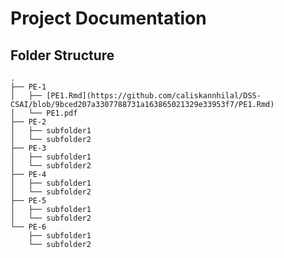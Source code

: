 # Project Documentation

## Folder Structure

```These folders contain R markdown files and knitted PDF's of 6 assignments from my previous Statistics for Premasters DSS/CSAI lecture in Pre-Master's Data Science and Society program in Tilburg University.
.
├── PE-1
│   ├── [PE1.Rmd](https://github.com/caliskannhilal/DSS-CSAI/blob/9bced207a3307788731a163865021329e33953f7/PE1.Rmd)
│   └── PE1.pdf
├── PE-2
│   ├── subfolder1
│   └── subfolder2
├── PE-3
│   ├── subfolder1
│   └── subfolder2
├── PE-4
│   ├── subfolder1
│   └── subfolder2
├── PE-5
│   ├── subfolder1
│   └── subfolder2
└── PE-6
    ├── subfolder1
    └── subfolder2

